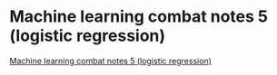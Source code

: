 # Machine learning combat notes 5 (logistic regression)
[Machine learning combat notes 5 (logistic regression)](https://aiwithcloud.com/2022/09/19/machine_learning_combat_notes_5_logistic_regression/)